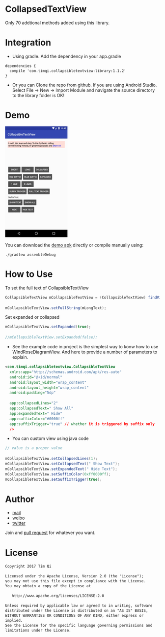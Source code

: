 CollapsedTextView
===================

Only 70 addtional methods added using this library.

Integration
=============

- Using gradle. Add the dependency in your app.gradle

```
dependencies {
  compile 'com.timqi.collapsibletextview:library:1.1.2'
}
```

- Or you can Clone the repo from github. If you are using Android Studio. Select File -> New -> Import Module and navigate the source directory to the library folder is OK!

Demo
========

![demo gif](art/CollapsedTextView.gif)

You can download the [demo apk](art/example-debug.apk) directly or compile manually using:

```
./gradlew assembleDebug
```

How to Use
============

To set the full text of CollapsibleTextView

```java
CollapsibleTextView mCollapsibleTextView = (CollapsibleTextView) findViewById(R.id.normal);

mCollapsibleTextView.setFullString(mLongText);
```

Set expanded or collapsed

```java
mCollapsibleTextView.setExpanded(true);

//mCollapsibleTextView.setExpanded(false);
```

- See the example code in project is the simplest way to konw how to use WindRoseDiagramView. And here to provide a number of parameters to explain.

```xml
<com.timqi.collapsibletextview.CollapsibleTextView
  xmlns:app="http://schemas.android.com/apk/res-auto"
  android:id="@+id/normal"
  android:layout_width="wrap_content"
  android:layout_height="wrap_content"
  android:padding="5dp"

  app:collapsedLines="2"
  app:collapsedText=" Show All"
  app:expandedText=" Hide"
  app:suffixColor="#0000ff"
  app:suffixTrigger="true" // whether it is triggered by suffix only
  />
```

- You can custom view using java code

```java
// value is a proper value

mCollapsibleTextView.setCollapsedLines(1);
mCollapsibleTextView.setCollapsedText(" Show Text");
mCollapsibleTextView.setExpandedText(" Hide Text");
mCollapsibleTextView.setSuffixColor(0xff0000ff);
mCollapsibleTextView.setSuffixTrigger(true);
```

Author
========

- [mail](mailto://i@timqi.com)
- [weibo](http://weibo.com/timqi)
- [twitter](https://twitter.com/timqi_cn)

Join and [pull request](https://github.com/timqi/WindRoseDiagramView/compare) for whatever you want.

License
=======

    Copyright 2017 Tim Qi

    Licensed under the Apache License, Version 2.0 (the "License");
    you may not use this file except in compliance with the License.
    You may obtain a copy of the License at

       http://www.apache.org/licenses/LICENSE-2.0

    Unless required by applicable law or agreed to in writing, software
    distributed under the License is distributed on an "AS IS" BASIS,
    WITHOUT WARRANTIES OR CONDITIONS OF ANY KIND, either express or implied.
    See the License for the specific language governing permissions and
    limitations under the License.
